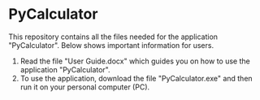 # PyCalculator
This repository contains all the files needed for the application "PyCalculator". Below shows important information for users.

1. Read the file "User Guide.docx" which guides you on how to use the application "PyCalculator".
2. To use the application, download the file "PyCalculator.exe" and then run it on your personal computer (PC).
